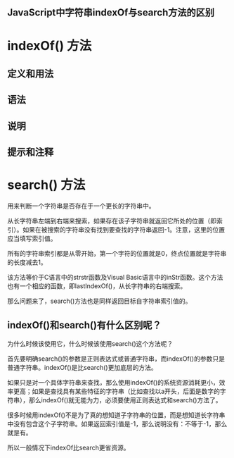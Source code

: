 JavaScript中字符串indexOf与search方法的区别
----------

# indexOf() 方法
## 定义和用法
## 语法
## 说明
## 提示和注释
# search() 方法




  用来判断一个字符串是否存在于一个更长的字符串中。
  
  从长字符串左端到右端来搜索，如果存在该子字符串就返回它所处的位置（即索引）。如果在被搜索的字符串没有找到要查找的字符串返回-1。注意，这里的位置应当填写索引值。
  
  所有的字符串索引都是从零开始，第一个字符的位置就是0，终点位置就是字符串的长度减去1。
  
  该方法等价于C语言中的strstr函数及Visual Basic语言中的inStr函数。这个方法也有一个相应的函数，即lastIndexOf()，从长字符串的右端搜索。

  那么问题来了，search()方法也是同样返回目标自字符串索引值的。
  
## indexOf()和search()有什么区别呢？

  为什么时候该使用它，什么时候该使用search()这个方法呢？

  首先要明确search()的参数是正则表达式或普通字符串，而indexOf()的参数只是普通字符串。indexOf()是比search()更加底层的方法。

  如果只是对一个具体字符串来查找，那么使用indexOf()的系统资源消耗更小，效率更高；如果是查找具有某些特征的字符串（比如查找以a开头，后面是数字的字符串），那么indexOf()就无能为力，必须要使用正则表达式和search()方法了。

  很多时候用indexOf()不是为了真的想知道子字符串的位置，而是想知道长字符串中没有包含这个子字符串。如果返回索引值是-1，那么说明没有：不等于-1，那么就是有。

  所以一般情况下indexOf比search更省资源。
